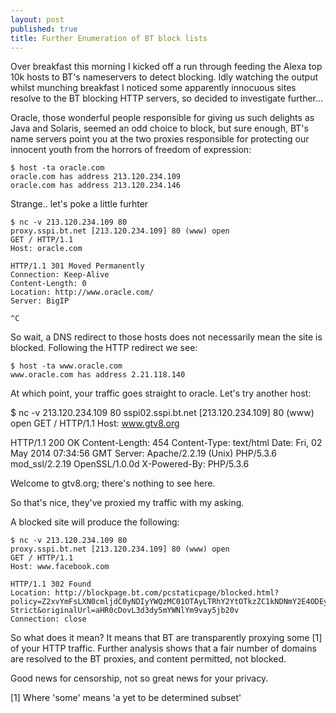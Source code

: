 ```yaml
---
layout: post
published: true
title: Further Enumeration of BT block lists
---
```


Over breakfast this morning I kicked off a run through feeding the Alexa top 10k hosts to BT's nameservers to detect blocking. Idly watching the output whilst munching breakfast I noticed some apparently innocuous sites resolve to the BT blocking HTTP servers, so decided to investigate further...

Oracle, those wonderful people responsible for giving us such delights as Java and Solaris, seemed an odd choice to block, but sure enough, BT's name servers point you at the two proxies responsible for protecting our innocent youth from the horrors of freedom of expression:

```
$ host -ta oracle.com
oracle.com has address 213.120.234.109
oracle.com has address 213.120.234.146
```

Strange.. let's poke a little furhter

```
$ nc -v 213.120.234.109 80
proxy.sspi.bt.net [213.120.234.109] 80 (www) open
GET / HTTP/1.1
Host: oracle.com

HTTP/1.1 301 Moved Permanently
Connection: Keep-Alive
Content-Length: 0
Location: http://www.oracle.com/
Server: BigIP

^C
```

So wait, a DNS redirect to those hosts does not necessarily mean the site is blocked. Following the HTTP redirect we see:

```
$ host -ta www.oracle.com
www.oracle.com has address 2.21.118.140
```

At which point, your traffic goes straight to oracle. Let's try another host:

$ nc -v 213.120.234.109 80
sspi02.sspi.bt.net [213.120.234.109] 80 (www) open
GET / HTTP/1.1
Host: www.gtv8.org

HTTP/1.1 200 OK
Content-Length: 454
Content-Type: text/html
Date: Fri, 02 May 2014 07:34:56 GMT
Server: Apache/2.2.19 (Unix) PHP/5.3.6 mod_ssl/2.2.19 OpenSSL/1.0.0d
X-Powered-By: PHP/5.3.6

<p>Welcome to gtv8.org; there's nothing to see here.</p>


So that's nice, they've proxied my traffic with my asking.

A blocked site will produce the following:

```
$ nc -v 213.120.234.109 80
proxy.sspi.bt.net [213.120.234.109] 80 (www) open
GET / HTTP/1.1
Host: www.facebook.com

HTTP/1.1 302 Found
Location: http://blockpage.bt.com/pcstaticpage/blocked.html?policy=Z2xvYmFsLXN0cmljdC0yNDIyYWQzMC01OTAyLTRhY2YtOTkzZC1kNDNmY2E4ODEyNzI=;&view=MjQyMmFkMzAtNTkwMi00YWNmLTk5M2QtZDQzZmNhODgxMjcy;&list=BT-Strict&originalUrl=aHR0cDovL3d3dy5mYWNlYm9vay5jb20v
Connection: close
```


So what does it mean? It means that BT are transparently proxying some [1] of your HTTP traffic. Further analysis shows that a fair number of domains are resolved to the BT proxies, and content permitted, not blocked.

Good news for censorship, not so great news for your privacy.


[1] Where 'some' means 'a yet to be determined subset'




